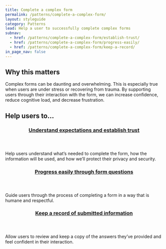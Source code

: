```yaml
---
title: Complete a complex form
permalink: /patterns/complete-a-complex-form/
layout: styleguide
category: Patterns
lead: Help a user to successfully complete complex forms
subnav:
  - href: /patterns/complete-a-complex-form/establish-trust/
  - href: /patterns/complete-a-complex-form/progress-easily/
  - href: /patterns/complete-a-complex-form/keep-a-record/
in_page_nav: false
---
```


## Why this matters
Complex forms can be daunting and overwhelming. This is especially true when users are under stress or recovering from trauma. By supporting users through their interaction with the form, we can increase confidence, reduce cognitive load, and decrease frustration.

## Help users to...
<div class="usa-card-group flex-row margin-top-2">
  <div
  class="usa-card site-component-card grid-col-4 tablet:grid-col-4 margin-bottom-2"
  role="region"
  aria-atomic="true"
  aria-label="Visit establish trust pattern"
  data-meta="Visit establish trust pattern">
    <div class="usa-card__container">
      <header class="usa-card__header">
        <h3 class="usa-card__heading font-lang-lg pattern-card-heading"><a href="{{ site.baseurl }}/patterns/complete-a-complex-form/establish-trust/">Understand expectations and <strong>establish trust</strong></a></h3>
      </header>
      <div class="usa-card__body font-lang-sm">
        <p>Help users understand what’s needed to complete the form, how the information will be used, and how we’ll protect their privacy and security.</p>
      </div>
    </div>
  </div>
  <div
  class="usa-card site-component-card grid-col-4 tablet:grid-col-4 margin-bottom-2"
  role="region"
  aria-atomic="true"
  aria-label="Visit progress easily pattern"
  data-meta="Visit progress easily pattern">
    <div class="usa-card__container">
      <header class="usa-card__header">
        <h3 class="usa-card__heading font-lang-lg pattern-card-heading"><a href="{{ site.baseurl }}/patterns/complete-a-complex-form/progress-easily/"><strong>Progress easily</strong> through form questions</a></h3>
      </header>
      <div class="usa-card__body font-lang-sm">
        <p>Guide users through the process of completing a form in a way that is humane and respectful.</p>
      </div>
    </div>
  </div>
  <div
  class="usa-card site-component-card grid-col-4 tablet:grid-col-4 margin-bottom-2"
  role="region"
  aria-atomic="true"
  aria-label="Visit keep a record pattern"
  data-meta="Visit keep a record pattern">
    <div class="usa-card__container">
      <header class="usa-card__header">
        <h3 class="usa-card__heading font-lang-lg pattern-card-heading"><a href="{{ site.baseurl }}/patterns/complete-a-complex-form/keep-a-record/"><strong>Keep a record</strong> of submitted information</a></h3>
      </header>
      <div class="usa-card__body font-lang-sm">
        <p>Allow users to review and keep a copy of the answers they’ve provided and feel confident in their interaction.</p>
      </div>
    </div>
  </div>
</div>